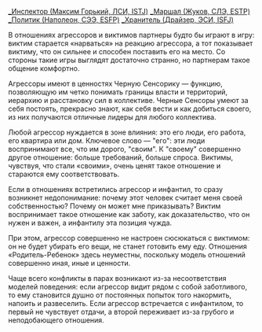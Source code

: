 [_Инспектор (Максим Горький, ЛСИ, ISTJ)](Психология/Соционика/Типы/Квадра%20Бета/_Инспектор%20(Максим%20Горький,%20ЛСИ,%20ISTJ).md)
[_Маршал (Жуков, СЛЭ, ESTP)](Психология/Соционика/Типы/Квадра%20Бета/_Маршал%20(Жуков,%20СЛЭ,%20ESTP).md)
[_Политик (Наполеон, СЭЭ, ESFP)](Психология/Соционика/Типы/Квадра%20Гамма/_Политик%20(Наполеон,%20СЭЭ,%20ESFP).md)
[_Хранитель (Драйзер, ЭСИ, ISFJ)](Психология/Соционика/Типы/Квадра%20Гамма/_Хранитель%20(Драйзер,%20ЭСИ,%20ISFJ).md)

В отношениях агрессоров и виктимов партнеры будто бы играют в игру: виктим старается «нарваться» на реакцию агрессора, а тот показывает виктиму, что он сильнее и способен поставить его на место. Со стороны такие игры выглядят достаточно странно, но партнерам такое общение комфортно.

Агрессоры имеют в ценностях Черную Сенсорику — функцию, позволяющую им четко понимать границы власти и территорий, иерархию и расстановку сил в коллективе. Черные Сенсоры умеют за себя постоять, прекрасно знают, как себя вести и как добиться своего, из них получаются отличные лидеры для любого коллектива.

Любой агрессор нуждается в зоне влияния: это его люди, его работа, его квартира или дом. Ключевое слово — "его": эти люди воспринимают все, что им дорого, "своим". К "своему" совершенно другое отношение: больше требований, больше спроса. Виктимы, чувствуя, что стали «своими», очень ценят такое отношение и стараются ему соответствовать.

Если в отношениях встретились агрессор и инфантил, то сразу возникнет недопонимание: почему этот человек считает меня своей собственностью? Почему он может мне приказывать? Виктим воспринимает такое отношение как заботу, как доказательство, что он нужен и важен, а инфантилу эта позиция чужда.

При этом, агрессор совершенно не настроен сюсюкаться с виктимом: он не будет убирать его вещи, не станет готовить ему еду. Отношения «Родитель-Ребенок» здесь неуместны, поскольку модель отношений совершенно иная, иные и ценности.

Чаще всего конфликты в парах возникают из-за несоответствия моделей поведения: если агрессор видит рядом с собой заботливого, то ему становится душно от постоянных попыток того накормить, напоить и развеселить. Если агрессор встречается с инфантилом, то первый не чувствует отдачи, а второй переживает из-за грубого и неподобающего отношения.